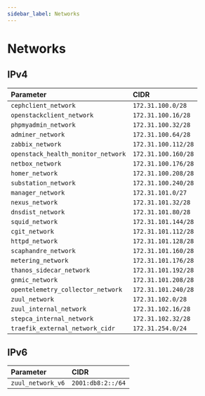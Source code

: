 ```yaml
---
sidebar_label: Networks
---
```


# Networks

## IPv4

| Parameter                          | CIDR                |
|:-----------------------------------|:--------------------|
| `cephclient_network`               | `172.31.100.0/28`   |
| `openstackclient_network`          | `172.31.100.16/28`  |
| `phpmyadmin_network`               | `172.31.100.32/28`  |
| `adminer_network`                  | `172.31.100.64/28`  |
| `zabbix_network`                   | `172.31.100.112/28` |
| `openstack_health_monitor_network` | `172.31.100.160/28` |
| `netbox_network`                   | `172.31.100.176/28` |
| `homer_network`                    | `172.31.100.208/28` |
| `substation_network`               | `172.31.100.240/28` |
| `manager_network`                  | `172.31.101.0/27`   |
| `nexus_network`                    | `172.31.101.32/28`  |
| `dnsdist_network`                  | `172.31.101.80/28`  |
| `squid_network`                    | `172.31.101.144/28` |
| `cgit_network`                     | `172.31.101.112/28` |
| `httpd_network`                    | `172.31.101.128/28` |
| `scaphandre_network`               | `172.31.101.160/28` |
| `metering_network`                 | `172.31.101.176/28` |
| `thanos_sidecar_network`           | `172.31.101.192/28` |
| `gnmic_network`                    | `172.31.101.208/28` |
| `opentelemetry_collector_network`  | `172.31.101.240/28` |
| `zuul_network`                     | `172.31.102.0/28`   |
| `zuul_internal_network`            | `172.31.102.16/28`  |
| `stepca_internal_network`          | `172.31.102.32/28`  |
| `traefik_external_network_cidr`    | `172.31.254.0/24`   |

## IPv6

| Parameter                          | CIDR                |
|:-----------------------------------|:--------------------|
| `zuul_network_v6`                  | `2001:db8:2::/64`   |
